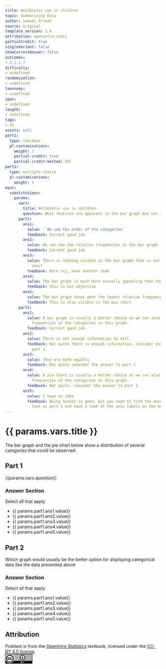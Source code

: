 ```yaml
---
title: Antibiotic use in children
topic: Summarizing Data
author: Samuel Street
source: original
template_version: 1.4
attribution: openintro-stats
partialCredit: true
singleVariant: false
showCorrectAnswer: false
outcomes:
- 2.1.1.7
difficulty:
- undefined
randomization:
- undefined
taxonomy:
- undefined
span:
- undefined
length:
- undefined
tags:
- SS
assets: null
part1:
  type: checkbox
  pl-customizations:
    weight: 1
    partial-credit: true
    partial-credit-method: EDC
part2:
  type: multiple-choice
  pl-customizations:
    weight: 1
myst:
  substitutions:
    params:
      vars:
        title: Antibiotic use in children
        question: What features are apparent in the bar graph but not in the pie chart?
      part1:
        ans1:
          value: ' We see the order of the categories'
          feedback: Correct good job
        ans2:
          value: We can see the relative frequencies in the bar graph
          feedback: Correct good job
        ans3:
          value: There is nothing visible in the bar graph that is not in the pie
            chart
          feedback: Nice try, have another look
        ans4:
          value: The bar graph is much more visually appealing than the pie chart
          feedback: this is not objective
        ans5:
          value: The bar graph shows what the lowest relative frequency is
          feedback: This is also visible in the pie chart
      part2:
        ans1:
          value: A bar graph is usually a better choice as we can also see the relative
            frequencies of the categories in this graph.
          feedback: Correct good job
        ans2:
          value: There is not enough information to tell
          feedback: Not quite there is enough information, consider your answer to
            part 1
        ans3:
          value: They are both equally
          feedback: Not quite consider the answer to part 1
        ans4:
          value: A pie chart is usually a better choice as we can also see the relative
            frequencies of the categories in this graph.
          feedback: Not quite, consider the answer to part 1
        ans5:
          value: I have no idea
          feedback: Being honest is good, but you need to find the answer, take a
            look at part 1 and have a look at the axis labels on the bar chart
---
```

# {{ params.vars.title }}
The bar graph and the pie chart below show a distribution of several categories that could be observed.

<pl-figure file-name="figure 1.png" type="dynamic" width="500px"></pl-figure>

## Part 1

{{params.vars.question}}

### Answer Section

Select all that apply

- {{ params.part1.ans1.value}}
- {{ params.part1.ans2.value}}
- {{ params.part1.ans3.value}}
- {{ params.part1.ans4.value}}
- {{ params.part1.ans5.value}}

## Part 2

Which graph would usually be the better option for displaying categorical data like the data presented above

### Answer Section

Select all that apply

- {{ params.part1.ans1.value}}
- {{ params.part1.ans2.value}}
- {{ params.part1.ans3.value}}
- {{ params.part1.ans4.value}}
- {{ params.part1.ans5.value}}

## Attribution

Problem is from the [OpenIntro Statistics](https://openintro.org/book/os/) textbook, licensed under the [CC-BY 4.0 license](https://creativecommons.org/licenses/by/4.0/).<br>![Image representing the Creative Commons 4.0 BY license.](https://raw.githubusercontent.com/firasm/bits/master/by.png)